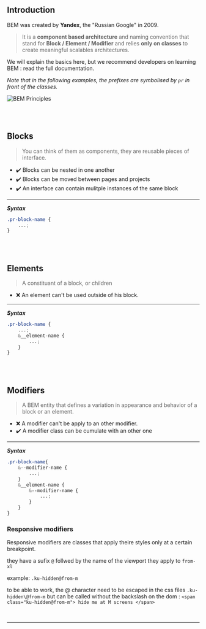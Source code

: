 ## Introduction

BEM was created by **Yandex**, the "Russian Google" in 2009.

> It is a **component based architecture** and naming convention that stand for **Block / Element / Modifier** and relies **only on classes** to create meaningful scalables architectures.

We will explain the basics here, but we recommend developers on learning BEM : read the full documentation.

_Note that in the following examples, the prefixes are symbolised by `pr` in front of the classes._

![BEM Principles](http://getbem.com/assets/github_captions.jpg)


<br/>
<br/>

## Blocks

> You can think of them as components, they are reusable pieces of interface.

* ✔️ Blocks can be nested in one another
* ✔️ Blocks can be moved between pages and projects
* ✔️ An interface can contain mulitple instances of the same block

---

**_Syntax_**

```scss
.pr-block-name {
    ...;
}
```

<br/>
<br/>

## Elements

> A constituant of a block, or children

* ❌ An element can't be used outside of his block.

---

**_Syntax_**

```scss
.pr-block-name {
    ...;
    &__element-name {
        ...;
    }
}
```

<br/>
<br/>

## Modifiers

> A BEM entity that defines a variation in appearance and behavior of a block or an element.

* ❌ A modifier can't be apply to an other modifier.
* ✔️ A modifier class can be cumulate with an other one

---

**_Syntax_**

```scss
.pr-block-name{
    &--modifier-name {
        ...;
    }
    &__element-name {
        &--modifier-name {
            ...;
        }
    }
}
```

### Responsive modifiers
Responsive modifiers are classes that apply theire styles only at a certain breakpoint.

they have a sufix `@` follwed by the name of the viewport they apply to `from-xl`

example: `.ku-hidden@from-m`

to be able to work, the @ character need to be escaped in the css files `.ku-hidden\@from-m` but can be called without the backslash on the dom : `<span class="ku-hidden@from-m"> hide me at M screens </span>`

<br/>

---

<br/>

<Link href="http://getbem.com/introduction/" text="Source" subtext="http://getbem.com/introduction/" large="true"/>
